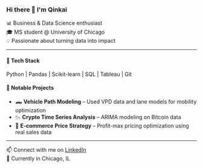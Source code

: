### Hi there 👋 I'm Qinkai

📊 Business & Data Science enthusiast  
🎓 MS student @ University of Chicago  
💡 Passionate about turning data into impact  

---

#### 🔧 Tech Stack
Python | Pandas | Scikit-learn | SQL | Tableau | Git

#### 📁 Notable Projects
- 🛻 **Vehicle Path Modeling** – Used VPD data and lane models for mobility optimization  
- 📉 **Crypto Time Series Analysis** – ARIMA modeling on Bitcoin data  
- 🛒 **E-commerce Price Strategy** – Profit-max pricing optimization using real sales data

---

📫 Connect with me on [LinkedIn](https://www.linkedin.com/in/你的用户名)  
📍 Currently in Chicago, IL
